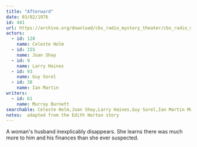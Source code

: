 ```yaml
---
title: "Afterward"
date: 03/02/1976
id: 441
url: https://archive.org/download/cbs_radio_mystery_theater/cbs_radio_mystery_theater-0401-0450.zip/cbs_radio_mystery_theater-0401-0450%2Fcbsrmt_0441_afterward.mp3
actors:  
  - id: 128
    name: Celeste Holm  
  - id: 155
    name: Joan Shay  
  - id: 9
    name: Larry Haines  
  - id: 93
    name: Guy Sorel  
  - id: 38
    name: Ian Martin
writers:  
  - id: 61
    name: Murray Burnett
searchable: Celeste Holm,Joan Shay,Larry Haines,Guy Sorel,Ian Martin Murray Burnett
notes:  adapted from the Edith Horton story
---
```

A woman's husband inexplicably disappears. She learns there was much more to him and his finances than she ever suspected.